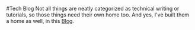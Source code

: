 #Tech Blog
Not all things are neatly categorized as technical writing or tutorials, so those things need their own home too. And yes, I've built them a home as well, in this [Blog](journal/blog).